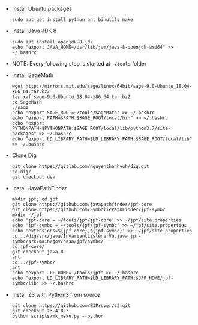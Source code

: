 - Install Ubuntu packages
    ```
    sudo apt-get install python ant binutils make
    ```
    
- Install Java JDK 8
    ```
    sudo apt install openjdk-8-jdk
    echo "export JAVA_HOME=/usr/lib/jvm/java-8-openjdk-amd64" >> ~/.bashrc
    ```
    
- NOTE: Every following step is started at `~/tools` folder

- Install SageMath
    ```
    wget http://mirrors.mit.edu/sage/linux/64bit/sage-9.0-Ubuntu_18.04-x86_64.tar.bz2
    tar xvf sage-9.0-Ubuntu_18.04-x86_64.tar.bz2
    cd SageMath
    ./sage
    echo "export SAGE_ROOT=~/tools/SageMath" >> ~/.bashrc
    echo "export PATH=$PATH:$SAGE_ROOT/local/bin" >> ~/.bashrc
    echo "export PYTHONPATH=$PYTHONPATH:$SAGE_ROOT/local/lib/python3.7/site-packages" >> ~/.bashrc
    echo "export LD_LIBRARY_PATH=$LD_LIBRARY_PATH:$SAGE_ROOT/local/lib" >> ~/.bashrc
    ```
    
- Clone Dig
    ```
    git clone https://gitlab.com/nguyenthanhvuh/dig.git
    cd dig/
    git checkout dev
    ```
    
- Install JavaPathFinder
    ```
    mkdir jpf; cd jpf
    git clone https://github.com/javapathfinder/jpf-core
    git clone https://github.com/SymbolicPathFinder/jpf-symbc
    mkdir ~/jpf
    echo 'jpf-core = ~/tools/jpf/jpf-core' >> ~/jpf/site.properties
    echo 'jpf-symbc = ~/tools/jpf/jpf-symbc' >> ~/jpf/site.properties
    echo 'extensions=${jpf-core},${jpf-symbc}' >> ~/jpf/site.properties
    cp ../dig/src/java/InvariantListenerVu.java jpf-symbc/src/main/gov/nasa/jpf/symbc/
    cd jpf-core/
    git checkout java-8
    ant
    cd ../jpf-symbc/
    ant
    echo "export JPF_HOME=~/tools/jpf" >> ~/.bashrc
    echo "export LD_LIBRARY_PATH=$LD_LIBRARY_PATH:$JPF_HOME/jpf-symbc/lib" >> ~/.bashrc
    ```
    
- Install Z3 with Python3 from source
    ```
    git clone https://github.com/Z3Prover/z3.git
    git checkout z3-4.8.3
    python scripts/mk_make.py --python
    ```

